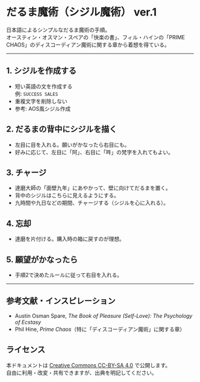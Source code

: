# だるま魔術（シジル魔術） ver.1

日本語によるシンプルなだるま魔術の手順。  
オースティン・オスマン・スペアの「快楽の書」、フィル・ハインの「PRIME CHAOS」のディスコーディアン魔術に関する章から着想を得ている。  

---

## 1. シジルを作成する
- 短い英語の文を作成する  
  例: `SUCCESS SALES`
- 重複文字を削除しない  
- 参考: AOS風シジル作成  

## 2. だるまの背中にシジルを描く
- 左目に目を入れる。願いがかなったら右目にも。  
- 好みに応じて、左目に「阿」、右目に「吽」の梵字を入れてもよい。  

## 3. チャージ
- 達磨大師の「面壁九年」にあやかって、壁に向けてだるまを置く。  
- 背中のシジルはこちらに見えるようにする。  
- 九時間や九日などの期間、チャージする（シジルを心に入れる）。  

## 4. 忘却
- 達磨を片付ける。購入時の箱に戻すのが理想。  

## 5. 願望がかなったら
- 手順2で決めたルールに従って右目を入れる。  

---

## 参考文献・インスピレーション
- Austin Osman Spare, *The Book of Pleasure (Self-Love): The Psychology of Ecstasy*  
- Phil Hine, *Prime Chaos*（特に「ディスコーディアン魔術」に関する章）  

## ライセンス
本ドキュメントは [Creative Commons CC-BY-SA 4.0](https://creativecommons.org/licenses/by-sa/4.0/deed.ja) で公開します。  
自由に利用・改変・共有できますが、出典を明記してください。  
